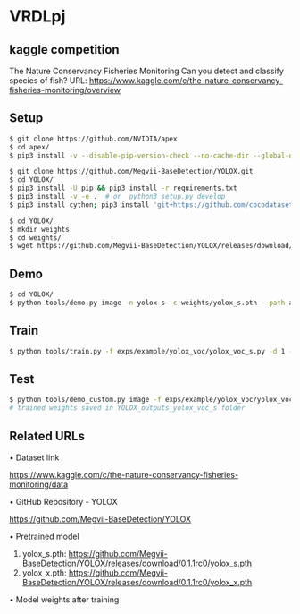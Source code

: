 # VRDLpj

## kaggle competition
The Nature Conservancy Fisheries Monitoring
Can you detect and classify species of fish?
URL: https://www.kaggle.com/c/the-nature-conservancy-fisheries-monitoring/overview


## Setup

```bash
$ git clone https://github.com/NVIDIA/apex
$ cd apex/
$ pip3 install -v --disable-pip-version-check --no-cache-dir --global-option="--cpp_ext" --global-option="--cuda_ext" ./

$ git clone https://github.com/Megvii-BaseDetection/YOLOX.git
$ cd YOLOX/
$ pip3 install -U pip && pip3 install -r requirements.txt
$ pip3 install -v -e .  # or  python3 setup.py develop
$ pip3 install cython; pip3 install 'git+https://github.com/cocodataset/cocoapi.git#subdirectory=PythonAPI'

$ cd YOLOX/
$ mkdir weights
$ cd weights/
$ wget https://github.com/Megvii-BaseDetection/YOLOX/releases/download/0.1.1rc0/yolox_s.pth
```

## Demo

```bash
$ cd YOLOX/
$ python tools/demo.py image -n yolox-s -c weights/yolox_s.pth --path assets/dog.jpg --conf 0.25 --nms 0.45 --tsize 640 --save_result --device gpu
```

## Train
```bash
$ python tools/train.py -f exps/example/yolox_voc/yolox_voc_s.py -d 1 -b 8 --fp16 -o -c weights/yolox_s.pth
```

## Test
```bash
$ python tools/demo_custom.py image -f exps/example/yolox_voc/yolox_voc_s.py -c YOLOX_outputs/yolox_voc_s/best_ckpt.pth --path datasets/test/ --conf 0.25 --nms 0.5 --tsize 640 --save_result --device gpu
# trained weights saved in YOLOX_outputs_yolox_voc_s folder
```


## Related URLs

• Dataset link

https://www.kaggle.com/c/the-nature-conservancy-fisheries-monitoring/data

• GitHub Repository - YOLOX

https://github.com/Megvii-BaseDetection/YOLOX

• Pretrained model 
1. yolox_s.pth: https://github.com/Megvii-BaseDetection/YOLOX/releases/download/0.1.1rc0/yolox_s.pth
2. yolox_x.pth: https://github.com/Megvii-BaseDetection/YOLOX/releases/download/0.1.1rc0/yolox_x.pth

• Model weights after training 

